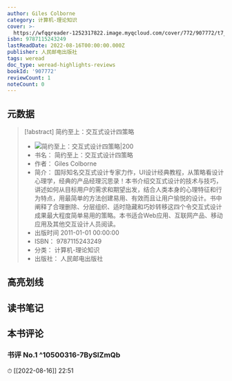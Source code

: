 ```yaml
---
author: Giles Colborne
category: 计算机-理论知识
cover: >-
  https://wfqqreader-1252317822.image.myqcloud.com/cover/772/907772/t7_907772.jpg
isbn: 9787115243249
lastReadDate: 2022-08-16T00:00:00.000Z
publisher: 人民邮电出版社
tags: weread
doc_type: weread-highlights-reviews
bookId: '907772'
reviewCount: 1
noteCount: 0
---
```


## 元数据

> [!abstract] 简约至上：交互式设计四策略
> - ![ 简约至上：交互式设计四策略|200](https://wfqqreader-1252317822.image.myqcloud.com/cover/772/907772/t7_907772.jpg)
> - 书名： 简约至上：交互式设计四策略
> - 作者： Giles Colborne
> - 简介： 国际知名交互式设计专家力作，UI设计经典教程，从策略看设计心理学，经典的产品经理沉思录！本书介绍交互式设计的技术与技巧，讲述如何从目标用户的需求和期望出发，结合人类本身的心理特征和行为特点，用最简单的方法创建易用、有效而且让用户愉悦的设计。书中阐释了合理删除、分层组织、适时隐藏和巧妙转移这四个令交互式设计成果最大程度简单易用的策略。本书适合Web应用、互联网产品、移动应用及其他交互设计人员阅读。
> - 出版时间 2011-01-01 00:00:00
> - ISBN： 9787115243249
> - 分类： 计算机-理论知识
> - 出版社： 人民邮电出版社

## 高亮划线

## 读书笔记

## 本书评论

### 书评 No.1  ^10500316-7BySlZmQb
⏱ [[2022-08-16]]  22:51

